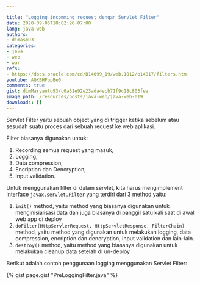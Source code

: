 ```yaml
---

title: "Logging incomming request dengan Servlet Filter"
date: 2020-09-05T18:02:26+07:00
lang: java-web
authors:
- dimasm93
categories:
- java
- web
- war
refs: 
- https://docs.oracle.com/cd/B14099_19/web.1012/b14017/filters.htm
youtube: AQKBHFupBe0
comments: true
gist: dimMaryanto93/c0a51e92e23ada4ecb71f9c18c803fea
image_path: /resources/posts/java-web/java-web-019
downloads: []
---
```


Servlet Filter yaitu sebuah object yang di trigger ketika sebelum atau sesudah suatu proces dari sebuah request ke web aplikasi.

<!--more-->

Filter biasanya digunakan untuk:

1. Recording semua request yang masuk,
2. Logging, 
3. Data compression,
4. Encription dan Dencryption, 
5. Input validation.

Untuk menggunakan filter di dalam servlet, kita harus mengimplement interface `javax.servlet.Filter` yang terdiri dari 3 method yaitu:

1. `init()` method, yaitu method yang biasanya digunakan untuk menginisialisasi data dan juga biasanya di panggil satu kali saat di awal web app di deploy
2. `doFilter(HttpServlerRequest, HttpServletResponse, FilterChain)` method, yaitu method yang digunakan untuk melakukan logging, data compression, encription dan dencryption, input validation dan lain-lain.
3. `destroy()` method, yaitu method yang biasanya digunakan untuk melakukan cleanup data setelah di un-deploy

Berikut adalah contoh penggunaan logging menggunakan Servlet Filter:

{% gist page.gist "PreLoggingFilter.java" %}
